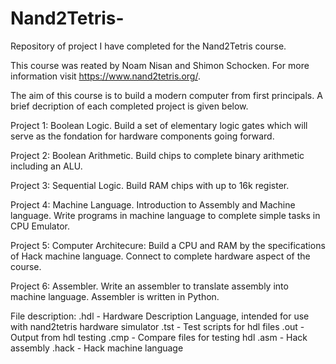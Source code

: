 # Nand2Tetris-
Repository of project I have completed for the Nand2Tetris course. 

This course was reated by Noam Nisan and Shimon Schocken. For more information visit https://www.nand2tetris.org/.

The aim of this course is to build a modern computer from first principals. A brief decription of each completed project
is given below. 

Project 1: Boolean Logic. Build a set of elementary logic gates which will serve as the fondation for 
hardware components going forward. 

Project 2: Boolean Arithmetic. Build chips to complete binary arithmetic including an ALU. 

Project 3: Sequential Logic. Build RAM chips with up to 16k register. 

Project 4: Machine Language. Introduction to Assembly and Machine language. Write programs in machine language to complete
simple tasks in CPU Emulator. 

Project 5: Computer Architecure: Build a CPU and RAM by the specifications of Hack machine language. Connect to complete 
hardware aspect of the course. 

Project 6: Assembler. Write an assembler to translate assembly into machine language. Assembler is written in Python. 

File description: 
.hdl - Hardware Description Language, intended for use with nand2tetris hardware simulator 
.tst - Test scripts for hdl files 
.out - Output from hdl testing 
.cmp - Compare files for testing hdl 
.asm - Hack assembly 
.hack - Hack machine language 
